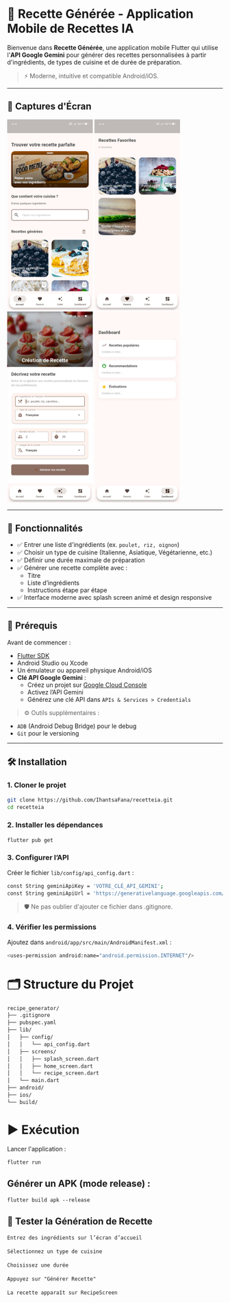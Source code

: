 # 📱 Recette Générée - Application Mobile de Recettes IA

Bienvenue dans **Recette Générée**, une application mobile Flutter qui utilise l'**API Google Gemini** pour générer des recettes personnalisées à partir d'ingrédients, de types de cuisine et de durée de préparation.

> ⚡ Moderne, intuitive et compatible Android/iOS.

---

## 📸 Captures d'Écran

<img src="/Screenshot_2025-05-17-18-14-31-73.jpg" alt="Home Page" width="200"/>
<img src="/Screenshot_2025-05-17-18-14-38-25.jpg" alt="Cuisine selection" width="200"/>
<img src="/Screenshot_2025-05-17-18-14-51-47.jpg" alt="Durée" width="200"/>
<img src="/Screenshot_2025-05-17-18-14-54-07.jpg" alt="Recette générée" width="200"/>

---

## 📝 Fonctionnalités

- ✅ Entrer une liste d'ingrédients (ex. `poulet, riz, oignon`)
- ✅ Choisir un type de cuisine (Italienne, Asiatique, Végétarienne, etc.)
- ✅ Définir une durée maximale de préparation
- ✅ Générer une recette complète avec :
  - Titre
  - Liste d’ingrédients
  - Instructions étape par étape
- ✅ Interface moderne avec splash screen animé et design responsive

---

## 🚀 Prérequis

Avant de commencer :

- [Flutter SDK](https://flutter.dev)
- Android Studio ou Xcode
- Un émulateur ou appareil physique Android/iOS
- **Clé API Google Gemini** :
  - Créez un projet sur [Google Cloud Console](https://console.cloud.google.com/)
  - Activez l’API Gemini
  - Générez une clé API dans `APIs & Services > Credentials`

> ⚙️ Outils supplémentaires :
- `ADB` (Android Debug Bridge) pour le debug
- `Git` pour le versioning

---

## 🛠️ Installation

### 1. Cloner le projet

```bash
git clone https://github.com/IhantsaFana/recetteia.git
cd recetteia
```
### 2. Installer les dépendances
```bash
flutter pub get
```
### 3. Configurer l’API

Créer le fichier `lib/config/api_config.dart` :
```bash
const String geminiApiKey = 'VOTRE_CLÉ_API_GEMINI';
const String geminiApiUrl = 'https://generativelanguage.googleapis.com/v1beta/models/gemini-1.5-flash:generateContent';
```
> 🛡️ Ne pas oublier d'ajouter ce fichier dans .gitignore.

### 4. Vérifier les permissions

Ajoutez dans `android/app/src/main/AndroidManifest.xml` :

```bash
<uses-permission android:name="android.permission.INTERNET"/>
```

# 🗂️ Structure du Projet
```bash
recipe_generator/
├── .gitignore
├── pubspec.yaml
├── lib/
│   ├── config/
│   │   └── api_config.dart
│   ├── screens/
│   │   ├── splash_screen.dart
│   │   ├── home_screen.dart
│   │   └── recipe_screen.dart
│   └── main.dart
├── android/
├── ios/
└── build/
```
# ▶️ Exécution
Lancer l'application :
```bash
flutter run
```
## Générer un APK (mode release) :
```
flutter build apk --release
```

## 🧪 Tester la Génération de Recette

    Entrez des ingrédients sur l’écran d’accueil

    Sélectionnez un type de cuisine

    Choisissez une durée

    Appuyez sur "Générer Recette"

    La recette apparaît sur RecipeScreen
